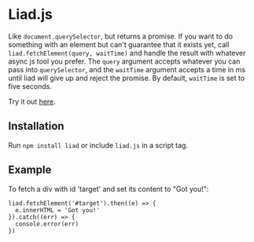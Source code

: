 # Liad.js

Like `document.querySelector`, but returns a promise. If you want to do something with an element but can't guarantee that it exists yet, call `liad.fetchElement(query, waitTime)` and handle the result with whatever async js tool you prefer. The `query` argument accepts whatever you can pass into `querySelector`, and the `waitTime` argument accepts a time in ms until liad will give up and reject the promise. By default, `waitTime` is set to five seconds.

Try it out [here](https://sgoedecke.github.io/liad/).

## Installation

Run `npm install liad` or include `liad.js` in a script tag.

## Example

To fetch a div with id 'target' and set its content to "Got you!":

```
liad.fetchElement('#target').then((e) => {
  e.innerHTML = 'Got you!'
}).catch((err) => {
  console.error(err)
})
```
